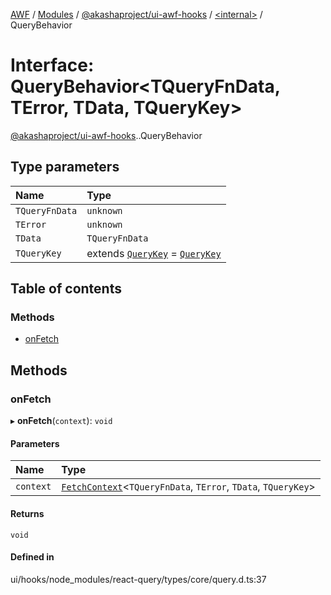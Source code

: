 [AWF](../README.md) / [Modules](../modules.md) / [@akashaproject/ui-awf-hooks](../modules/akashaproject_ui_awf_hooks.md) / [<internal\>](../modules/akashaproject_ui_awf_hooks._internal_.md) / QueryBehavior

# Interface: QueryBehavior<TQueryFnData, TError, TData, TQueryKey\>

[@akashaproject/ui-awf-hooks](../modules/akashaproject_ui_awf_hooks.md).[<internal>](../modules/akashaproject_ui_awf_hooks._internal_.md).QueryBehavior

## Type parameters

| Name | Type |
| :------ | :------ |
| `TQueryFnData` | `unknown` |
| `TError` | `unknown` |
| `TData` | `TQueryFnData` |
| `TQueryKey` | extends [`QueryKey`](../modules/akashaproject_ui_awf_hooks._internal_.md#querykey) = [`QueryKey`](../modules/akashaproject_ui_awf_hooks._internal_.md#querykey) |

## Table of contents

### Methods

- [onFetch](akashaproject_ui_awf_hooks._internal_.QueryBehavior.md#onfetch)

## Methods

### onFetch

▸ **onFetch**(`context`): `void`

#### Parameters

| Name | Type |
| :------ | :------ |
| `context` | [`FetchContext`](akashaproject_ui_awf_hooks._internal_.FetchContext.md)<`TQueryFnData`, `TError`, `TData`, `TQueryKey`\> |

#### Returns

`void`

#### Defined in

ui/hooks/node_modules/react-query/types/core/query.d.ts:37
